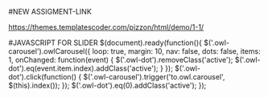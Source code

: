 #NEW ASSIGMENT-LINK

https://themes.templatescoder.com/pizzon/html/demo/1-1/

#JAVASCRIPT FOR SLIDER
$(document).ready(function(){
        $('.owl-carousel').owlCarousel({
          loop: true,
          margin: 10,
          nav: false,
          dots: false,
          items: 1,
          onChanged: function(event) {
            $('.owl-dot').removeClass('active');
            $('.owl-dot').eq(event.item.index).addClass('active');
          }
        });
        $('.owl-dot').click(function() {
          $('.owl-carousel').trigger('to.owl.carousel', $(this).index());
        });
        $('.owl-dot').eq(0).addClass('active');
      });
